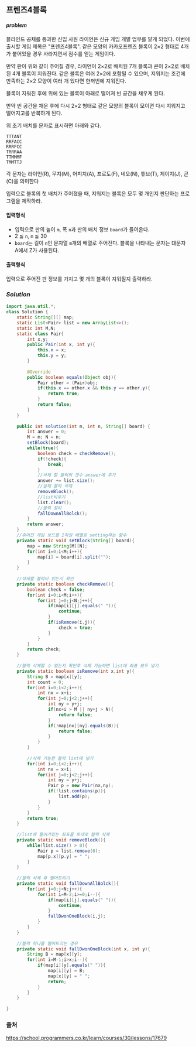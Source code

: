 ## **프렌즈4블록**


#### ***problem***
블라인드 공채를 통과한 신입 사원 라이언은 신규 게임 개발 업무를 맡게 되었다. 이번에 출시할 게임 제목은 "프렌즈4블록".
같은 모양의 카카오프렌즈 블록이 2×2 형태로 4개가 붙어있을 경우 사라지면서 점수를 얻는 게임이다.

만약 판이 위와 같이 주어질 경우, 라이언이 2×2로 배치된 7개 블록과 콘이 2×2로 배치된 4개 블록이 지워진다. 같은 블록은 여러 2×2에 포함될 수 있으며, 지워지는 조건에 만족하는 2×2 모양이 여러 개 있다면 한꺼번에 지워진다.

블록이 지워진 후에 위에 있는 블록이 아래로 떨어져 빈 공간을 채우게 된다.

만약 빈 공간을 채운 후에 다시 2×2 형태로 같은 모양의 블록이 모이면 다시 지워지고 떨어지고를 반복하게 된다.

위 초기 배치를 문자로 표시하면 아래와 같다.
```
TTTANT
RRFACC
RRRFCC
TRRRAA
TTMMMF
TMMTTJ
```

각 문자는 라이언(R), 무지(M), 어피치(A), 프로도(F), 네오(N), 튜브(T), 제이지(J), 콘(C)을 의미한다

입력으로 블록의 첫 배치가 주어졌을 때, 지워지는 블록은 모두 몇 개인지 판단하는 프로그램을 제작하라.

#### **입력형식**
- 입력으로 판의 높이 `m`, 폭 `n`과 판의 배치 정보 `board`가 들어온다.
- 2 ≦ `n`, `m` ≦ 30
- `board`는 길이 `n`인 문자열 `m`개의 배열로 주어진다. 블록을 나타내는 문자는 대문자 A에서 Z가 사용된다.

#### **출력형식**
입력으로 주어진 판 정보를 가지고 몇 개의 블록이 지워질지 출력하라.

### ***Solution***
``` java
import java.util.*;
class Solution {
    static String[][] map;
    static List<Pair> list = new ArrayList<>();
    static int M,N;
    static class Pair{
        int x,y;
        public Pair(int x, int y){
            this.x = x;
            this.y = y;
        }
        
        @Override
        public boolean equals(Object obj){
            Pair other = (Pair)obj;
            if(this.x == other.x && this.y == other.y){
                return true;
            }
            return false;
        }
    }
    
    public int solution(int m, int n, String[] board) {
        int answer = 0;
        M = m; N = n;
        setBlock(board);
        while(true){
            boolean check = checkRemove();
            if(!check){
                break;
            }
            //삭제 할 블럭의 갯수 answer에 추가
            answer += list.size();
            //실제 블럭 삭제
            removeBlock();
            //list비우기
            list.clear();
            //블럭 정리
            fallDownAllBolck();
        }
        return answer;
    }
    //주어진 게임 보드를 2차원 배열로 setting하는 함수
    private static void setBlock(String[] board){
        map = new String[M][N];
        for(int i=0;i<M;i++){
            map[i] = board[i].split("");
        }
    }
    
    //삭제할 블럭이 있는지 확인
    private static boolean checkRemove(){
        boolean check = false;
        for(int i=0;i<M;i++){
            for(int j=0;j<N;j++){
                if(map[i][j].equals(" ")){
                    continue;
                }
                if(isRemove(i,j)){
                    check = true;
                }
            }
        }
        return check;
    }
    
    //블럭 삭제할 수 있는지 확인후 삭제 가능하면 list에 좌표 모두 넣기
    private static boolean isRemove(int x,int y){
        String B = map[x][y];
        int count = 0;
        for(int i=0;i<2;i++){
            int nx = x+i;
            for(int j=0;j<2;j++){
                int ny = y+j;           
                if(nx+i > M || ny+j > N){
                    return false;
                }
                if(!map[nx][ny].equals(B)){
                    return false;
                }
            }
        }
        
        //삭제 가능한 블럭 list에 넣기
        for(int i=0;i<2;i++){
            int nx = x+i;
            for(int j=0;j<2;j++){
                int ny = y+j;
                Pair p = new Pair(nx,ny);
                if(!list.contains(p)){
                    list.add(p);
                }
            }
        }
        return true;
    }
    
    //list에 들어가있는 좌표를 토대로 블럭 삭제
    private static void removeBlock(){
        while(list.size() > 0){
            Pair p = list.remove(0);
            map[p.x][p.y] = " ";
        }
    }
    
    //블럭 삭제 후 떨어트리기
    private static void fallDownAllBolck(){
        for(int j=0;j<N;j++){
            for(int i=M-2;i>=0;i--){
                if(map[i][j].equals(" ")){
                    continue;
                }
                fallDwonOneBlock(i,j);
            }
        }
    }
    
    //블럭 하나를 떨어트리는 경우
    private static void fallDwonOneBlock(int x, int y){
        String B = map[x][y];
        for(int i=M-1;i>x;i--){
            if(map[i][y].equals(" ")){
                map[i][y] = B;
                map[x][y] = " ";
                return;
            }
        }
    }
    
}
```

### 출처
https://school.programmers.co.kr/learn/courses/30/lessons/17679